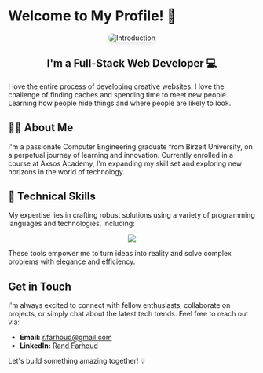 # Welcome to My Profile! 👋

<div align="center">
  <img src="gif.gif" alt="Introduction" style="border-radius: 10px; box-shadow: 0 4px 8px rgba(0, 0, 0, 0.1);">
</div>

<h2 align="center">
I'm a Full-Stack Web Developer 💻
</h2> 

I love the entire process of developing creative websites. I love the challenge of finding caches and spending time to meet new people. Learning how people hide things and where people are likely to look.

## 👩‍💻 About Me

I'm a passionate Computer Engineering graduate from Birzeit University, on a perpetual journey of learning and innovation. Currently enrolled in a course at Axsos Academy, I'm expanding my skill set and exploring new horizons in the world of technology.

## 💼 Technical Skills

My expertise lies in crafting robust solutions using a variety of programming languages and technologies, including:
  <p align="center">
  <a href="https://skillicons.dev">
    <img src="https://skillicons.dev/icons?i=c,git,html,css,js,py" />
  </a>
</p>

These tools empower me to turn ideas into reality and solve complex problems with elegance and efficiency. 

## Get in Touch

I'm always excited to connect with fellow enthusiasts, collaborate on projects, or simply chat about the latest tech trends. Feel free to reach out via:

- **Email:** [r.farhoud@gmail.com](mailto:r.farhoud2000@gmail.com)
- **LinkedIn:** [Rand Farhoud](https://www.linkedin.com/in/rand-farhoud-301b64184/)

Let's build something amazing together! 💡
